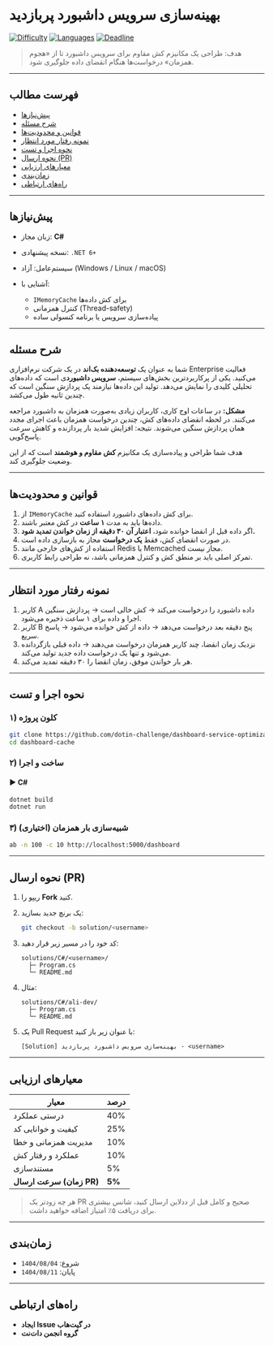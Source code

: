 # بهینه‌سازی سرویس داشبورد پربازدید

[![Difficulty](https://img.shields.io/badge/difficulty-متوسط-orange)]()
[![Languages](https://img.shields.io/badge/languages-C%23-informational)]()
[![Deadline](https://img.shields.io/badge/deadline-2025--12--02-critical)]()

> هدف: طراحی یک مکانیزم کش مقاوم برای سرویس داشبورد تا از «هجوم همزمان» درخواست‌ها هنگام انقضای داده جلوگیری شود.

---

## فهرست مطالب

* [پیش‌نیازها](#پیشنیازها)
* [شرح مسئله](#شرح-مسئله)
* [قوانین و محدودیت‌ها](#قوانین-و-محدودیتها)
* [نمونه رفتار مورد انتظار](#نمونه-رفتار-مورد-انتظار)
* [نحوه اجرا و تست](#نحوه-اجرا-و-تست)
* [نحوه ارسال (PR)](#نحوه-ارسال-pr)
* [معیارهای ارزیابی](#معیارهای-ارزیابی)
* [زمان‌بندی](#زمانبندی)
* [راه‌های ارتباطی](#راههای-ارتباطی)

---

## پیش‌نیازها

* زبان مجاز: **C#**
* نسخه پیشنهادی: `.NET 6+`
* سیستم‌عامل: آزاد (Windows / Linux / macOS)
* آشنایی با:

  * `IMemoryCache` برای کش داده‌ها
  * کنترل همزمانی (Thread-safety)
  * پیاده‌سازی سرویس یا برنامه کنسولی ساده

---

## شرح مسئله

شما به عنوان یک **توسعه‌دهنده بک‌اند** در یک شرکت نرم‌افزاری Enterprise فعالیت می‌کنید. یکی از پرکاربردترین بخش‌های سیستم، **سرویس داشبورد**ی است که داده‌های تحلیلی کلیدی را نمایش می‌دهد. تولید این داده‌ها نیازمند یک پردازش سنگین است که چندین ثانیه طول می‌کشد.

**مشکل:**
در ساعات اوج کاری، کاربران زیادی به‌صورت همزمان به داشبورد مراجعه می‌کنند. در لحظه انقضای داده‌های کش، چندین درخواست همزمان باعث اجرای مجدد همان پردازش سنگین می‌شوند. نتیجه: افزایش شدید بار پردازنده و کاهش سرعت پاسخ‌گویی.

هدف شما طراحی و پیاده‌سازی یک مکانیزم **کش مقاوم و هوشمند** است که از این وضعیت جلوگیری کند.

---

## قوانین و محدودیت‌ها

1. از `IMemoryCache` برای کش داده‌های داشبورد استفاده کنید.
2. داده‌ها باید به مدت **۱ ساعت** در کش معتبر باشند.
3. اگر داده قبل از انقضا خوانده شود، **اعتبار آن ۳۰ دقیقه از زمان خواندن تمدید شود.**
4. در صورت انقضای کش، فقط **یک درخواست** مجاز به بازسازی داده است.
5. استفاده از کش‌های خارجی مانند Redis یا Memcached مجاز نیست.
6. تمرکز اصلی باید بر منطق کش و کنترل همزمانی باشد، نه طراحی رابط کاربری.

---

## نمونه رفتار مورد انتظار

1. کاربر A داده داشبورد را درخواست می‌کند → کش خالی است → پردازش سنگین اجرا و داده برای ۱ ساعت ذخیره می‌شود.
2. کاربر B پنج دقیقه بعد درخواست می‌دهد → داده از کش خوانده می‌شود → پاسخ سریع.
3. نزدیک زمان انقضا، چند کاربر همزمان درخواست می‌دهند → داده قبلی بازگردانده می‌شود و تنها یک درخواست داده جدید تولید می‌کند.
4. هر بار خواندن موفق، زمان انقضا را ۳۰ دقیقه تمدید می‌کند.

---

## نحوه اجرا و تست

### ۱) کلون پروژه

```bash
git clone https://github.com/dotin-challenge/dashboard-service-optimization.git
cd dashboard-cache
```

### ۲) ساخت و اجرا

#### ▶ C#

```bash
dotnet build
dotnet run
```

### ۳) شبیه‌سازی بار همزمان (اختیاری)

```bash
ab -n 100 -c 10 http://localhost:5000/dashboard
```

---

## نحوه ارسال (PR)

1. ریپو را **Fork** کنید.
2. یک برنچ جدید بسازید:

   ```bash
   git checkout -b solution/<username>
   ```
3. کد خود را در مسیر زیر قرار دهید:

   ```text
   solutions/C#/<username>/
     ├─ Program.cs
     └─ README.md
   ```
4. مثال:

   ```text
   solutions/C#/ali-dev/
     ├─ Program.cs
     └─ README.md
   ```
5. یک Pull Request با عنوان زیر باز کنید:

   ```text
   [Solution] بهینه‌سازی سرویس داشبورد پربازدید - <username>
   ```

---

## معیارهای ارزیابی

| معیار                    | درصد   |
| ------------------------ | ------ |
| درستی عملکرد             | 40%    |
| کیفیت و خوانایی کد       | 25%    |
| مدیریت همزمانی و خطا     | 10%    |
| عملکرد و رفتار کش        | 10%    |
| مستندسازی                | 5%     |
| **سرعت ارسال (زمان PR)** | **5%** |

> هر چه زودتر یک PR صحیح و کامل قبل از ددلاین ارسال کنید، شانس بیشتری برای دریافت ۵٪ امتیاز اضافه خواهید داشت.

---

## زمان‌بندی

* شروع: `1404/08/04`
* پایان: `1404/08/11`

---

## راه‌های ارتباطی

* **ایجاد Issue در گیت‌هاب**
* **گروه انجمن دات‌نت**

